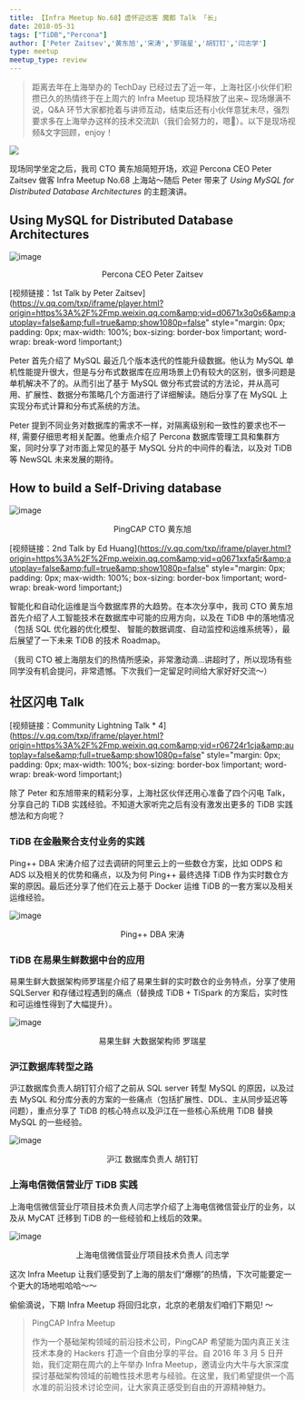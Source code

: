 ```yaml
---
title: 【Infra Meetup No.68】虚怀迎远客 魔都 Talk 「长」
date: 2018-05-31
tags: ["TiDB","Percona"]
author: ['Peter Zaitsev','黄东旭','宋涛','罗瑞星','胡钉钉','闫志学']
type: meetup
meetup_type: review
---
```



>距离去年在上海举办的 TechDay 已经过去了近一年，上海社区小伙伴们积攒已久的热情终于在上周六的 Infra Meetup 现场释放了出来~ 现场爆满不说，Q&A 环节大家都抢着与讲师互动，结束后还有小伙伴意犹未尽，强烈要求多在上海举办这样的技术交流趴（我们会努力的，嗯💪）。以下是现场视频&文字回顾，enjoy！

![](http://upload-images.jianshu.io/upload_images/542677-f651e6826c44fd1e?imageMogr2/auto-orient/strip%7CimageView2/2/w/1240)

现场同学坐定之后，我司 CTO 黄东旭简短开场，欢迎 Percona CEO Peter Zaitsev 做客 Infra Meetup No.68 上海站～随后 Peter 带来了 *Using MySQL for Distributed Database Architectures* 的主题演讲。

## Using MySQL for Distributed Database Architectures

![image](http://upload-images.jianshu.io/upload_images/542677-fe2d34457bd08376?imageMogr2/auto-orient/strip%7CimageView2/2/w/1240)

<center>Percona CEO Peter Zaitsev</center>

[视频链接：1st Talk by Peter Zaitsev](https://v.qq.com/txp/iframe/player.html?origin=https%3A%2F%2Fmp.weixin.qq.com&amp;vid=d0671x3q0s6&amp;autoplay=false&amp;full=true&amp;show1080p=false" style="margin: 0px; padding: 0px; max-width: 100%; box-sizing: border-box !important; word-wrap: break-word !important;)

Peter 首先介绍了 MySQL 最近几个版本迭代的性能升级数据。他认为 MySQL 单机性能提升很大，但是与分布式数据库在应用场景上仍有较大的区别，很多问题是单机解决不了的。从而引出了基于 MySQL 做分布式尝试的方法论，并从高可用、扩展性、数据分布策略几个方面进行了详细解读。随后分享了在 MySQL 上实现分布式计算和分布式系统的方法。

Peter 提到不同业务对数据库的需求不一样，对隔离级别和一致性的要求也不一样, 需要仔细思考相关配置。他重点介绍了 Percona 数据库管理工具和集群方案，同时分享了对市面上常见的基于 MySQL 分片的中间件的看法，以及对 TiDB 等 NewSQL 未来发展的期待。


## How to build a Self-Driving database

![image](http://upload-images.jianshu.io/upload_images/542677-e01693c09996be1f?imageMogr2/auto-orient/strip%7CimageView2/2/w/1240)

<center>PingCAP CTO 黄东旭</center>

[视频链接：2nd Talk by Ed Huang](https://v.qq.com/txp/iframe/player.html?origin=https%3A%2F%2Fmp.weixin.qq.com&amp;vid=q0671xxfa5r&amp;autoplay=false&amp;full=true&amp;show1080p=false" style="margin: 0px; padding: 0px; max-width: 100%; box-sizing: border-box !important; word-wrap: break-word !important;)

智能化和自动化运维是当今数据库界的大趋势。在本次分享中，我司 CTO 黄东旭首先介绍了人工智能技术在数据库中可能的应用方向，以及在 TiDB 中的落地情况（包括 SQL 优化器的优化模型、 智能的数据调度、自动监控和运维系统等），最后展望了一下未来 TiDB 的技术 Roadmap。

（我司 CTO 被上海朋友们的热情所感染，非常激动滴…讲超时了，所以现场有些同学没有机会提问，非常遗憾。下次我们一定留足时间给大家好好交流～）

## 社区闪电 Talk

[视频链接：Community Lightning Talk * 4](https://v.qq.com/txp/iframe/player.html?origin=https%3A%2F%2Fmp.weixin.qq.com&amp;vid=r06724r1cja&amp;autoplay=false&amp;full=true&amp;show1080p=false" style="margin: 0px; padding: 0px; max-width: 100%; box-sizing: border-box !important; word-wrap: break-word !important;)

除了 Peter 和东旭带来的精彩分享，上海社区伙伴还用心准备了四个闪电 Talk，分享自己的 TiDB 实践经验。不知道大家听完之后有没有激发出更多的 TiDB 实践想法和方向呢？

### TiDB 在金融聚合支付业务的实践

Ping++ DBA 宋涛介绍了过去调研的阿里云上的一些数仓方案，比如 ODPS 和 ADS 以及相关的优势和痛点，以及为何 Ping++ 最终选择 TiDB 作为实时数仓方案的原因。最后还分享了他们在云上基于 Docker 运维 TiDB 的一套方案以及相关运维经验。

![image](http://upload-images.jianshu.io/upload_images/542677-2ac78b15e2e642dd?imageMogr2/auto-orient/strip%7CimageView2/2/w/1240)

<center>Ping++ DBA 宋涛</center>

### TiDB 在易果生鲜数据中台的应用

易果生鲜大数据架构师罗瑞星介绍了易果生鲜的实时数仓的业务特点，分享了使用 SQLServer 和存储过程遇到的痛点（替换成 TiDB + TiSpark 的方案后，实时性和可运维性得到了大幅提升）。

![image](http://upload-images.jianshu.io/upload_images/542677-87e2d4b87871cc22?imageMogr2/auto-orient/strip%7CimageView2/2/w/1240)

<center>易果生鲜 大数据架构师 罗瑞星</center>

### 沪江数据库转型之路

沪江数据库负责人胡钉钉介绍了之前从 SQL server 转型 MySQL 的原因，以及过去 MySQL 和分库分表的方案的一些痛点（包括扩展性、DDL、主从同步延迟等问题），重点分享了 TiDB 的核心特点以及沪江在一些核心系统用 TiDB 替换 MySQL 的一些经验。

![image](http://upload-images.jianshu.io/upload_images/542677-b16847b9610039d0?imageMogr2/auto-orient/strip%7CimageView2/2/w/1240)

<center>沪江 数据库负责人 胡钉钉</center>

### 上海电信微信营业厅 TiDB 实践

上海电信微信营业厅项目技术负责人闫志学介绍了上海电信微信营业厅的业务，以及从 MyCAT 迁移到 TiDB 的一些经验和上线后的效果。

![image](http://upload-images.jianshu.io/upload_images/542677-609686d6b78c9650?imageMogr2/auto-orient/strip%7CimageView2/2/w/1240)

<center>上海电信微信营业厅项目技术负责人 闫志学</center>

这次 Infra Meetup 让我们感受到了上海的朋友们“爆棚”的热情，下次可能要定一个更大的场地啦哈哈～～

偷偷滴说，下期 Infra Meetup 将回归北京，北京的老朋友们咱们下期见!
～

>PingCAP Infra Meetup
>
>作为一个基础架构领域的前沿技术公司，PingCAP 希望能为国内真正关注技术本身的 Hackers 打造一个自由分享的平台。自 2016 年 3 月 5 日开始，我们定期在周六的上午举办 Infra Meetup，邀请业内大牛与大家深度探讨基础架构领域的前瞻性技术思考与经验。在这里，我们希望提供一个高水准的前沿技术讨论空间，让大家真正感受到自由的开源精神魅力。
